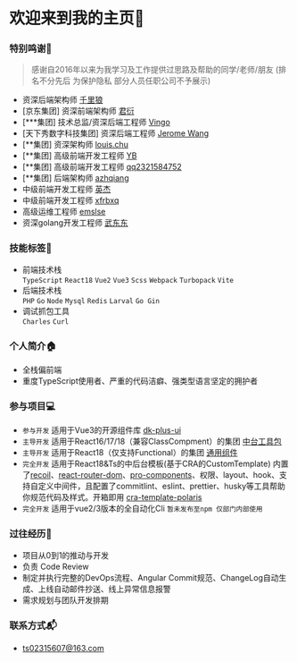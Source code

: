 # 欢迎来到我的主页👏
### 特别鸣谢🎉
 > 感谢自2016年以来为我学习及工作提供过思路及帮助的同学/老师/朋友 (排名不分先后 为保护隐私 部分人员任职公司不予展示)
 - 资深后端架构师 [千里狼](https://github.com/qianlilang)
 - [京东集团] 资深前端架构师 [君衍](https://github.com/isMrFan)
 - [***集团] 技术总监/资深后端工程师 [Vingo](https://github.com/VingoYang)
 - [天下秀数字科技集团] 资深后端工程师 [Jerome Wang](https://github.com/dot1024)
 - [**集团] 资深架构师 [louis.chu](https://github.com/louis-tru)
 - [**集团] 高级前端开发工程师 [YB](https://github.com/MagnumGoYB)
 - [**集团] 高级前端开发工程师 [qq2321584752](https://github.com/qq2321584752)
 - [**集团] 后端架构师 [azhqiang](https://github.com/NoUserNames)
 - 中级前端开发工程师 [英杰](https://github.com/WangYingJay)
 - 中级前端开发工程师 [xfrbxq](https://github.com/xfrbxq)
 - 高级运维工程师 [emslse](https://github.com/emslse)
 - 资深golang开发工程师 [武东东](https://github.com/chiniun)
   
### 技能标签📖
 - 前端技术栈  
   `TypeScript` `React18` `Vue2` `Vue3` `Scss` `Webpack` `Turbopack` `Vite`
 - 后端技术栈  
   `PHP` `Go` `Node` `Mysql` `Redis` `Larval` `Go Gin`
 - 调试抓包工具  
   `Charles` `Curl`

### 个人简介🏠
  - 全栈偏前端
  - 重度TypeScript使用者、严重的代码洁癖、强类型语言坚定的拥护者
  
### 参与项目💻
  - `参与开发` 适用于Vue3的开源组件库 [dk-plus-ui](https://github.com/dk-plus-ui/dk-plus-ui)
  - `主导开发` 适用于React16/17/18（兼容ClassCompment）的集团 [中台工具包](https://www.npmjs.com/package/@bugfix2019/utils)
  - `主导开发` 适用于React18（仅支持Functional）的集团 [通用组件](https://www.npmjs.com/package/hashii-account)
  - `完全开发` 适用于React18&Ts的中后台模板(基于CRA的CustomTemplate) 内置了[recoil](https://recoiljs.org/)、[react-router-dom](https://reactrouter.com/)、[pro-components](https://procomponents.ant.design/)、权限、layout、hook、支持自定义中间件，且配置了commitlint、eslint、prettier、husky等工具帮助你规范代码及样式。开箱即用 [cra-template-polaris](https://www.npmjs.com/package/@bugfix2019/cra-template-polaris) 
  - `完全开发` 适用于vue2/3版本的全自动化Cli `暂未发布至npm 仅部门内部使用`
    
### 过往经历🔰
  - 项目从0到1的推动与开发
  - 负责 Code Review
  - 制定并执行完整的DevOps流程、Angular Commit规范、ChangeLog自动生成、上线自动邮件抄送、线上异常信息报警
  - 需求规划与团队开发排期
  
### 联系方式📬
  - ts02315607@163.com
